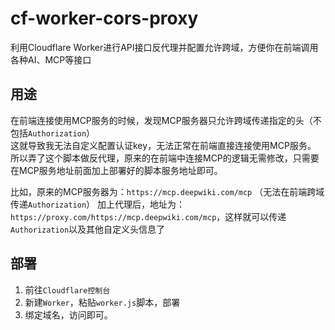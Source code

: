 # cf-worker-cors-proxy
利用Cloudflare Worker进行API接口反代理并配置允许跨域，方便你在前端调用各种AI、MCP等接口

## 用途
在前端连接使用MCP服务的时候，发现MCP服务器只允许跨域传递指定的头（不包括`Authorization`）    
这就导致我无法自定义配置认证key，无法正常在前端直接连接使用MCP服务。    
所以弄了这个脚本做反代理，原来的在前端中连接MCP的逻辑无需修改，只需要在MCP服务地址前面加上部署好的脚本服务地址即可。

比如，原来的MCP服务器为：`https://mcp.deepwiki.com/mcp` （无法在前端跨域传递`Authorization`）
加上代理后，地址为：`https://proxy.com/https://mcp.deepwiki.com/mcp`，这样就可以传递`Authorization`以及其他自定义头信息了

## 部署
1. 前往`Cloudflare控制台`
2. 新建`Worker`，粘贴`worker.js`脚本，部署
3. 绑定域名，访问即可。

